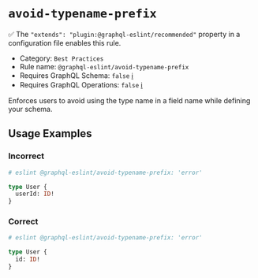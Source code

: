 # `avoid-typename-prefix`

✅ The `"extends": "plugin:@graphql-eslint/recommended"` property in a configuration file enables this rule.

- Category: `Best Practices`
- Rule name: `@graphql-eslint/avoid-typename-prefix`
- Requires GraphQL Schema: `false` [ℹ️](../../README.md#extended-linting-rules-with-graphql-schema)
- Requires GraphQL Operations: `false` [ℹ️](../../README.md#extended-linting-rules-with-siblings-operations)

Enforces users to avoid using the type name in a field name while defining your schema.

## Usage Examples

### Incorrect

```graphql
# eslint @graphql-eslint/avoid-typename-prefix: 'error'

type User {
  userId: ID!
}
```

### Correct

```graphql
# eslint @graphql-eslint/avoid-typename-prefix: 'error'

type User {
  id: ID!
}
```